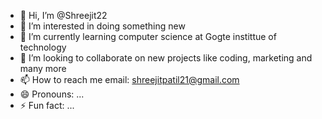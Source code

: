 - 👋 Hi, I’m @Shreejit22
- 👀 I’m interested in doing something new
- 🌱 I’m currently learning computer science at Gogte instittue of technology
- 💞️ I’m looking to collaborate on new projects like coding, marketing and many more
- 📫 How to reach me email: shreejitpatil21@gmail.com
- 😄 Pronouns: ...
- ⚡ Fun fact: ...

<!---
Shreejit22/Shreejit22 is a ✨ special ✨ repository because its `README.md` (this file) appears on your GitHub profile.
You can click the Preview link to take a look at your changes.
--->
